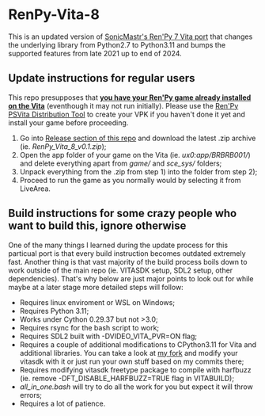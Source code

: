 # RenPy-Vita-8
This is an updated version of [SonicMastr's Ren'Py 7 Vita port](https://github.com/SonicMastr/renpy-vita/tree/main) that changes the underlying library from Python2.7 to Python3.11 and bumps the supported features from late 2021 up to end of 2024.

## Update instructions for regular users
This repo presupposes that <ins>**you have your Ren'Py game already installed on the Vita**</ins> (eventhough it may not run initially). Please use the [Ren'Py PSVita Distribution Tool](https://github.com/SonicMastr/renpy-vita/releases/tag/v1.0) to create your VPK if you haven't done it yet and install your game before proceeding.

1) Go into [Release section of this repo](https://github.com/Grimiku/RenPy-Vita-8/releases/) and download the latest .zip archive (ie. _RenPy_Vita_8_v0.1.zip_);
2) Open the app folder of your game on the Vita (ie. _ux0:app/BRBRB001/_) and delete everything apart from _game/_ and _sce_sys/_ folders;
3) Unpack everything from the .zip from step 1) into the folder from step 2);
4) Proceed to run the game as you normally would by selecting it from LiveArea.

## Build instructions for some crazy people who want to build this, ignore otherwise
One of the many things I learned during the update process for this particual port is that every build instruction becomes outdated extremely fast. Another thing is that vast majority of the build process boils down to work outside of the main repo (ie. VITASDK setup, SDL2 setup, other dependencies). That's why below are just major points to look out for while maybe at a later stage more detailed steps will follow:

* Requires linux enviroment or WSL on Windows;
* Requires Python 3.11;
* Works under Cython 0.29.37 but not >3.0;
* Requires rsync for the bash script to work;
* Requires SDL2 built with -DVIDEO_VITA_PVR=ON flag;
* Requires a couple of additional modifications to CPython3.11 for Vita and additional libraries. You can take a look at [my fork](https://github.com/Grimiku/cpython-vita) and modify your vitasdk with it or just run your own stuff based on my commits there;
* Requires modifying vitasdk freetype package to compile with harfbuzz (ie. remove -DFT_DISABLE_HARFBUZZ=TRUE flag in VITABUILD);
* _all_in_one.bash_ will try to do all the work for you but expect it will throw errors;
* Requires a lot of patience.
